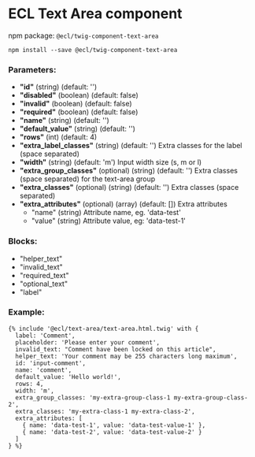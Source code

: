 # ECL Text Area component

npm package: `@ecl/twig-component-text-area`

```shell
npm install --save @ecl/twig-component-text-area
```

### Parameters:

- **"id"** (string) (default: '')
- **"disabled"** (boolean) (default: false)
- **"invalid"** (boolean) (default: false)
- **"required"** (boolean) (default: false)
- **"name"** (string) (default: '')
- **"default_value"** (string) (default: '')
- **"rows"** (int) (default: 4)
- **"extra_label_classes"** (string) (default: '') Extra classes for the label (space separated)
- **"width"** (string) (default: 'm') Input width size (s, m or l)
- **"extra_group_classes"** (optional) (string) (default: '') Extra classes (space separated) for the text-area group
- **"extra_classes"** (optional) (string) (default: '') Extra classes (space separated)
- **"extra_attributes"** (optional) (array) (default: []) Extra attributes
  - "name" (string) Attribute name, eg. 'data-test'
  - "value" (string) Attribute value, eg: 'data-test-1'

### Blocks:

- "helper_text"
- "invalid_text"
- "required_text"
- "optional_text"
- "label"

### Example:

<!-- prettier-ignore -->
```twig
{% include '@ecl/text-area/text-area.html.twig' with { 
  label: 'Comment', 
  placeholder: 'Please enter your comment', 
  invalid_text: "Comment have been locked on this article", 
  helper_text: 'Your comment may be 255 characters long maximum', 
  id: 'input-comment', 
  name: 'comment', 
  default_value: 'Hello world!',
  rows: 4, 
  width: 'm', 
  extra_group_classes: 'my-extra-group-class-1 my-extra-group-class-2', 
  extra_classes: 'my-extra-class-1 my-extra-class-2', 
  extra_attributes: [ 
    { name: 'data-test-1', value: 'data-test-value-1' }, 
    { name: 'data-test-2', value: 'data-test-value-2' } 
  ] 
} %}
```
